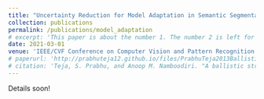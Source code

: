 ```yaml
---
title: "Uncertainty Reduction for Model Adaptation in Semantic Segmentation"
collection: publications
permalink: /publications/model_adaptation
# excerpt: 'This paper is about the number 1. The number 2 is left for future work.'
date: 2021-03-01
venue: 'IEEE/CVF Conference on Computer Vision and Pattern Recognition (CVPR), 2021'
# paperurl: 'http://prabhuteja12.github.io/files/PrabhuTeja2013Ballistic.pdf'
# citation: 'Teja, S. Prabhu, and Anoop M. Namboodiri. "A ballistic stroke representation of online handwriting for recognition." In 2013 12th International Conference on Document Analysis and Recognition, pp. 857-861. IEEE, 2013.'
---
```


Details soon!